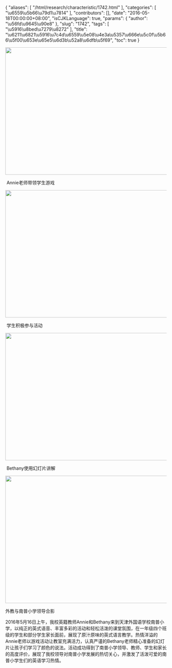 {
    "aliases": [
        "/html/research/characteristic/1742.html"
    ],
    "categories": [
        "\u6559\u5b66\u79d1\u7814"
    ],
    "contributors": [],
    "date": "2016-05-18T00:00:00+08:00",
    "isCJKLanguage": true,
    "params": {
        "author": "\u56fd\u9645\u90e8"
    },
    "slug": "1742",
    "tags": [
        "\u5916\u8bed\u7279\u8272"
    ],
    "title": "\u6211\u6821\u5916\u7c4d\u6559\u5e08\u4e3a\u5357\u666e\u5c0f\u5b66\u5f00\u653e\u65e5\u6d3b\u52a8\u6dfb\u5f69",
    "toc": true
}


<img
    src="https://cdn.tfls.online/mirror/full/346963657adff23f7e9ac3959ce31b5e4ac136eb.jpg"
    style="display:block;margin-left:auto;margin-right:auto;"
    decoding="async"
    fetchpriority="auto"
    loading="lazy"
    height="397"
    width="600"
/>




  Annie老师带领学生游戏





<img
    src="https://cdn.tfls.online/mirror/full/60f2c79f9832c67d98deafdb3e6da05678238337.jpg"
    style="display:block;margin-left:auto;margin-right:auto;"
    decoding="async"
    fetchpriority="auto"
    loading="lazy"
    height="397"
    width="600"
/>




  学生积极参与活动





<img
    src="https://cdn.tfls.online/mirror/full/2f33f3aad0ca09ae5e46715ad3a0fd2733ccbd23.jpg"
    style="display:block;margin-left:auto;margin-right:auto;"
    decoding="async"
    fetchpriority="auto"
    loading="lazy"
    height="397"
    width="600"
/>




  Bethany使用幻灯片讲解





<img
    src="https://cdn.tfls.online/mirror/full/783657ec0eda04a1306c7116b6931bf2a5402f30.jpg"
    style="display:block;margin-left:auto;margin-right:auto;"
    decoding="async"
    fetchpriority="auto"
    loading="lazy"
    height="397"
    width="600"
/>




 外教与南普小学领导合影







2016年5月16日上午，我校英籍教师Annie和Bethany来到天津外国语学校南普小学，以纯正的英式语音、丰富多彩的活动和轻松活泼的课堂氛围，在一年级四个班级的学生和部分学生家长面前，展现了原汁原味的英式语言教学。热情洋溢的Annie老师以游戏活动让教室充满活力，认真严谨的Bethany老师精心准备的幻灯片让孩子们学习了颜色的说法。活动成功得到了南普小学领导、教师、学生和家长的高度评价，展现了我校领导对南普小学发展的热切关心，并激发了活泼可爱的南普小学生们的英语学习热情。



  

